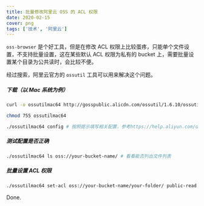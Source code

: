 ```yaml
---
title: 批量修改阿里云 OSS 的 ACL 权限
date: 2020-02-15
cover: png
tags: ['技术', '阿里云']
---
```


`oss-browser` 是个好工具，但是在修改 ACL 权限上比较蛋疼，只能单个文件设置，不支持批量设置，这在某些默认 ACL 权限为私有的 bucket 上，需要批量设置某个目录为公共读时，会比较不便。

经过搜索，阿里云官方的 `ossutil` 工具可以用来解决这个问题。

##### 下载（以 Mac 系统为例）

```bash
curl -o ossutilmac64 http://gosspublic.alicdn.com/ossutil/1.6.10/ossutilmac64

chmod 755 ossutilmac64

./ossutilmac64 config # 按照提示填写相关配置，参考https://help.aliyun.com/document_detail/120075.html
```

##### 测试配置是否正确

```bash
./ossutilmac64 ls oss://your-bucket-name/ # 看看能否列出文件列表
```

##### 批量设置 ACL 权限

```bash
./ossutilmac64 set-acl oss://your-bucket-name/your-folder/ public-read --include "*" -r
```

Done.

